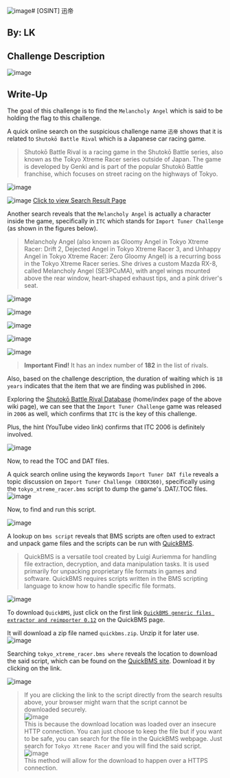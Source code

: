 ![image](https://github.com/user-attachments/assets/708ffdd4-6cc8-43c1-8f21-bf22570608d8)# [OSINT] 迅帝

## By: LK
## Challenge Description
![image](https://github.com/user-attachments/assets/474e463b-1947-4b7e-8900-2858f3bbd763)

## Write-Up
The goal of this challenge is to find the `Melancholy Angel` which is said to be holding the flag to this challenge.

A quick online search on the suspicious challenge name `迅帝` shows that it is related to `Shutokō Battle Rival` which is a Japanese car racing game.
> Shutokō Battle Rival is a racing game in the Shutokō Battle series, also known as the Tokyo Xtreme Racer series outside of Japan. The game is developed by Genki and is part of the popular Shutokō Battle franchise, which focuses on street racing on the highways of Tokyo.

![image](https://github.com/user-attachments/assets/232fc582-7206-461e-afc3-b7b82accf27f)

![image](https://github.com/user-attachments/assets/4ea363af-a8ca-42f1-9b98-b21debf0108c)
[Click to view Search Result Page](https://genkirivalproject.fandom.com/wiki/%E5%B2%A9%E5%B4%8E_%E5%9F%BA%E7%9F%A2)

Another search reveals that the `Melancholy Angel` is actually a character inside the game, specifically in `ITC` which stands for `Import Tuner Challenge` (as shown in the figures below).
>Melancholy Angel (also known as Gloomy Angel in Tokyo Xtreme Racer: Drift 2, Dejected Angel in Tokyo Xtreme Racer 3, and Unhappy Angel in Tokyo Xtreme Racer: Zero Gloomy Angel) is a recurring boss in the Tokyo Xtreme Racer series. She drives a custom Mazda RX-8, called Melancholy Angel (SE3PCuMA), with angel wings mounted above the rear window, heart-shaped exhaust tips, and a pink driver's seat.

![image](https://github.com/user-attachments/assets/c11456ef-6153-4546-91af-7fae36ef466e)

![image](https://github.com/user-attachments/assets/ae4712b4-c5cf-4f99-b0a8-e2f67ee20a33)

![image](https://github.com/user-attachments/assets/8eb9c03f-52df-4d25-b07e-50b98c84383c)

![image](https://github.com/user-attachments/assets/c30bbbba-a303-4022-8d26-e908bd85db2f)

![image](https://github.com/user-attachments/assets/ba9e77b2-135f-4a4c-91ce-82fbf51c030d)
><b>Important Find!</b> It has an index number of <b>182</b> in the list of rivals.

Also, based on the challenge description, the duration of waiting which is `18 years` indicates that the item that we are finding was published in `2006`.

Exploring the [Shutokō Battle Rival Database](https://genkirivalproject.fandom.com/) (home/index page of the above wiki page), we can see that the `Import Tuner Challenge` game was released in `2006` as well, which confirms that `ITC` is the key of this challenge.

Plus, the hint (YouTube video link) confirms that ITC 2006 is definitely involved.

![image](https://github.com/user-attachments/assets/28765142-6467-48ac-b9df-9e95f7185ff8)

Now, to read the TOC and DAT files.

A quick search online using the keywords `Import Tuner DAT file` reveals a topic discussion on `Import Tuner Challenge (XBOX360)`, specifically using the `tokyo_xtreme_racer.bms` script to dump the game's .DAT/.TOC files.
![image](https://github.com/user-attachments/assets/8ec27f5a-9122-468f-974a-16fe480bb7b1)

Now, to find and run this script. 

![image](https://github.com/user-attachments/assets/88c5f80a-c1c2-42d2-ae19-910b8658b1f3)

A lookup on `bms script` reveals that BMS scripts are often used to extract and unpack game files and the scripts can be run with [QuickBMS](https://aluigi.altervista.org/quickbms.htm). 
>QuickBMS is a versatile tool created by Luigi Auriemma for handling file extraction, decryption, and data manipulation tasks. It is used primarily for unpacking proprietary file formats in games and software. QuickBMS requires scripts written in the BMS scripting language to know how to handle specific file formats.

![image](https://github.com/user-attachments/assets/1494e2c6-27c0-46d4-8538-b1ecc92b0b2c)

To download `QuickBMS`, just click on the first link [`QuickBMS generic files extractor and reimporter 0.12`](https://aluigi.altervista.org/papers/quickbms.zip) on the QuickBMS page.

It will download a zip file named `quickbms.zip`. Unzip it for later use.
![image](https://github.com/user-attachments/assets/2dcc855d-80d9-409f-8cb6-b3ca30ee5db5)


Searching `tokyo_xtreme_racer.bms where` reveals the location to download the said script, which can be found on the [QuickBMS site](https://aluigi.altervista.org/bms/tokyo_xtreme_racer.bms). Download it by clicking on the link.

![image](https://github.com/user-attachments/assets/a361f6f0-db84-4ad4-a6a7-051f3f094551)

> If you are clicking the link to the script directly from the search results above, your browser might warn that the script cannot be downloaded securely. <br>![image](https://github.com/user-attachments/assets/04366dbd-d6c0-4eab-a820-ec6a33ae6db1)<br>This is because the download location was loaded over an insecure HTTP connection. You can just choose to keep the file but if you want to be safe, you can search for the file in the QuickBMS webpage. Just search for `Tokyo Xtreme Racer` and you will find the said script. <br> ![image](https://github.com/user-attachments/assets/7a8b5f85-36d1-4af9-b0f1-5d94bcdf67f6)
 <br>This method will allow for the download to happen over a HTTPS connection.

